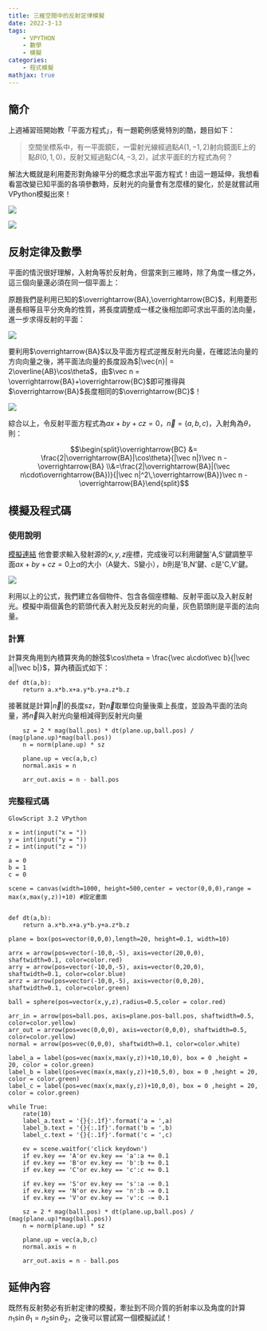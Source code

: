 ```yaml
---
title: 三維空間中的反射定律模擬
date: 2022-3-13
tags: 
    - VPYTHON
    - 數學
    - 模擬
categories:
    - 程式模擬
mathjax: true
---
```


## 簡介

上週補習班開始教「平面方程式」，有一題範例感覺特別的酷，題目如下：

> 空間坐標系中，有一平面鏡E，一雷射光線經過點$A(1,-1,2)$射向鏡面E上的點$B(0,1,0)$，反射又經過點$C(4,-3,2)$，試求平面E的方程式為何？

解法大概就是利用菱形對角線平分的概念求出平面方程式！由這一題延伸，我想看看當改變已知平面的各項參數時，反射光的向量會有怎麼樣的變化，於是就嘗試用VPython模擬出來！

<!--more-->

![](https://i.imgur.com/CLng02c.png)

![](https://i.imgur.com/Qt5Ktgo.png)

## 反射定律及數學

平面的情況很好理解，入射角等於反射角，但當來到三維時，除了角度一樣之外，這三個向量還必須在同一個平面上：

原題我們是利用已知的$\overrightarrow{BA},\overrightarrow{BC}$，利用菱形邊長相等且平分夾角的性質，將長度調整成一樣之後相加即可求出平面的法向量，進一步求得反射的平面：

![](https://i.imgur.com/pL9itZU.png)

要利用$\overrightarrow{BA}$以及平面方程式逆推反射光向量，在確認法向量的方向向量之後，將平面法向量的長度設為$|\vec{n}| = 2\overline{AB}\cos\theta$，由$\vec n = \overrightarrow{BA}+\overrightarrow{BC}$即可推得與$\overrightarrow{BA}$長度相同的$\overrightarrow{BC}$！

![](https://i.imgur.com/Aysupto.png)

綜合以上，令反射平面方程式為$ax+by+cz = 0$，$\vec n = (a,b,c)$，入射角為$\theta$，則：

$$\begin{split}\overrightarrow{BC} &= \frac{2|\overrightarrow{BA}|\cos\theta}{|\vec n|}\vec n - \overrightarrow{BA}
\\&=\frac{2|\overrightarrow{BA}|(\vec n\cdot\overrightarrow{BA})}{|\vec n|^2\,\overrightarrow{BA}}\vec n - \overrightarrow{BA}\end{split}$$

## 模擬及程式碼

### 使用說明

[模擬連結](https://glowscript.org/#/user/ck1090758/folder/%E4%BA%8C%E5%B9%B4%E7%B4%9ATEST/program/mirrorreflectionsimulation)
他會要求輸入發射源的$x,y,z$座標，完成後可以利用鍵盤'A,S'鍵調整平面$ax+by+cz=0$上$a$的大小（A變大、S變小），$b$則是'B,N'鍵、$c$是'C,V'鍵。

![](https://i.imgur.com/BrP36SB.gif)

利用以上的公式，我們建立各個物件、包含各個座標軸、反射平面以及入射反射光。模擬中兩個黃色的箭頭代表入射光及反射光的向量，灰色箭頭則是平面的法向量。

### 計算

計算夾角用到內積算夾角的餘弦$\cos\theta = \frac{\vec a\cdot\vec b}{|\vec a||\vec b|}$，算內積函式如下：

```python=
def dt(a,b):
    return a.x*b.x+a.y*b.y+a.z*b.z
```

接著就是計算$|\vec n|$的長度sz，對$\vec n$取單位向量後乘上長度，並設為平面的法向量，將$\vec n$與入射光向量相減得到反射光向量

```python=
    sz = 2 * mag(ball.pos) * dt(plane.up,ball.pos) / (mag(plane.up)*mag(ball.pos))
    n = norm(plane.up) * sz
    
    plane.up = vec(a,b,c)
    normal.axis = n
    
    arr_out.axis = n - ball.pos
```

### 完整程式碼

```python=
GlowScript 3.2 VPython

x = int(input("x = "))
y = int(input("y = "))
z = int(input("z = "))

a = 0
b = 1
c = 0

scene = canvas(width=1000, height=500,center = vector(0,0,0),range = max(x,max(y,z))+10) #設定畫面


def dt(a,b):
    return a.x*b.x+a.y*b.y+a.z*b.z

plane = box(pos=vector(0,0,0),length=20, height=0.1, width=10)

arrx = arrow(pos=vector(-10,0,-5), axis=vector(20,0,0), shaftwidth=0.1, color=color.red)
arry = arrow(pos=vector(-10,0,-5), axis=vector(0,20,0), shaftwidth=0.1, color=color.blue)
arrz = arrow(pos=vector(-10,0,-5), axis=vector(0,0,20), shaftwidth=0.1, color=color.green)

ball = sphere(pos=vector(x,y,z),radius=0.5,color = color.red)

arr_in = arrow(pos=ball.pos, axis=plane.pos-ball.pos, shaftwidth=0.5, color=color.yellow)
arr_out = arrow(pos=vec(0,0,0), axis=vector(0,0,0), shaftwidth=0.5, color=color.yellow)
normal = arrow(pos=vec(0,0,0), shaftwidth=0.1, color=color.white)

label_a = label(pos=vec(max(x,max(y,z))+10,10,0), box = 0 ,height = 20, color = color.green)
label_b = label(pos=vec(max(x,max(y,z))+10,5,0), box = 0 ,height = 20, color = color.green)
label_c = label(pos=vec(max(x,max(y,z))+10,0,0), box = 0 ,height = 20, color = color.green)

while True:
    rate(10)
    label_a.text = '{}{:.1f}'.format('a = ',a)
    label_b.text = '{}{:.1f}'.format('b = ',b)
    label_c.text = '{}{:.1f}'.format('c = ',c)
    
    ev = scene.waitfor('click keydown')
    if ev.key == 'A'or ev.key == 'a':a += 0.1
    if ev.key == 'B'or ev.key == 'b':b += 0.1
    if ev.key == 'C'or ev.key == 'c':c += 0.1
    
    if ev.key == 'S'or ev.key == 's':a -= 0.1
    if ev.key == 'N'or ev.key == 'n':b -= 0.1
    if ev.key == 'V'or ev.key == 'v':c -= 0.1
    
    sz = 2 * mag(ball.pos) * dt(plane.up,ball.pos) / (mag(plane.up)*mag(ball.pos))
    n = norm(plane.up) * sz
    
    plane.up = vec(a,b,c)
    normal.axis = n
    
    arr_out.axis = n - ball.pos
```

## 延伸內容

既然有反射勢必有折射定律的模擬，牽扯到不同介質的折射率以及角度的計算$n_1\sin\theta_1 = n_2\sin\theta_2$，之後可以嘗試寫一個模擬試試！
